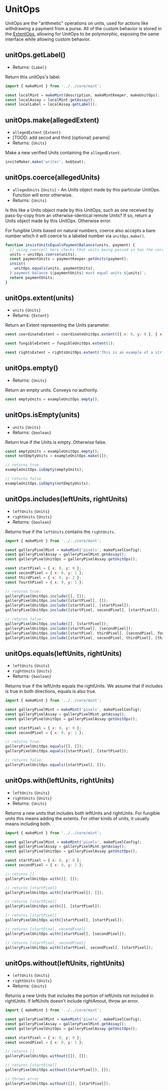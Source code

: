 # UnitOps

UnitOps are the "arithmetic" operations on units, used for actions like
withdrawing a payment from a purse. All of the custom behavior is
stored in the [ExtentOps](./extent-ops), allowing for UnitOps to be polymorphic,
exposing the same interface while allowing custom behavior.

## unitOps.getLabel()

- Returns: `{Label}`

Return this unitOps's label.

```js
import { makeMint } from '../../core/mint';

const localMint = makeMint(description, makeMintKeeper, makeUnitOps);
const localAssay = localMint.getAssay();
const localLabel = localAssay.getLabel();
```

## unitOps.make(allegedExtent)

- `allegedExtent` `{Extent}`
- [TOOD: add secod and third (optional) params]
- Returns: `{Units}`

Make a new verified Units containing the `allegedExtent`.

```js
inviteMaker.make('writer', bobSeat);
```

## unitOps.coerce(allegedUnits)

- `allegedUnits` `{Units}` - An Units object made by this particular UnitOps. Function will error otherwise.
- Returns: `{Units}`

Is this like a Units object made by this UnitOps, such as one received by pass-by-copy from an otherwise-identical remote Units? If so, return a Units object made by this UnitOps. Otherwise error.

For fungible Units based on natural numbers, coerce also accepts a bare number which it will coerce to a labeled number via `unitOps.make()`.

```js
function insistUnitsEqualsPaymentBalance(units, payment) {
  // using coerce() here checks that units being passed in has the correct format
  units = unitOps.coerce(units);
  const paymentUnits = paymentKeeper.getUnits(payment);
  insist(
    unitOps.equals(units, paymentUnits),
  )`payment balance ${paymentUnits} must equal units ${units}`;
  return paymentUnits;
}
```

## unitOps.extent(units)

- `units` `{Units}`
- Returns: `{Extent}`

Return an Extent representing the Units parameter.

```js
const coordinateExtent = coordinateUnitOps.extent([{ x: 0, y: 0 }, { x: 1, y: 0 }]);

const fungibleExtent = fungibleUnitOps.extent(1);

const rightsExtent = rightsUnitOps.extent('This is an example of a string as an extent for rightsUnitOps.');
```

## unitOps.empty()

- Returns: `{Units}`

Return an empty units. Conveys no authority.

```js
const emptyUnits = exampleUnitOps.empty();
```

## unitOps.isEmpty(units)

- `units` `{Units}`
- Returns: `{boolean}`

Return true if the Units is empty. Otherwise false.

```js
const emptyUnits = exampleUnitOps.empty();
const notEmptyUnits = exampleUnitOps.make([]);

// returns true
exampleUnitOps.isEmpty(emptyUnits);

// returns false
exampleUnitOps.isEmpty(notEmptyUnits);
```

## unitOps.includes(leftUnits, rightUnits)

- `leftUnits` `{Units}`
- `rightUnits` `{Units}`
- Returns: `{boolean}`

Returns true if the `leftUnits` contains the `rightUnits`.

```js
import { makeMint } from '../../core/mint';

const galleryPixelMint = makeMint('pixels', makePixelConfig);
const galleryPixelAssay = galleryPixelMint.getAssay();
const galleryPixelUnitOps = galleryPixelAssay.getUnitOps();

const startPixel = { x: 0, y: 0 };
const secondPixel = { x: 0, y: 1 };
const thirdPixel = { x: 0, y: 2 };
const fourthPixel = { x: 9, y: 1 };

// returns true:
galleryPixelUnitOps.include([], []);
galleryPixelUnitOps.include([startPixel], []);
galleryPixelUnitOps.include([startPixel], [startPixel]);
galleryPixelUnitOps.include([startPixel, secondPixel], [startPixel]);

// returns false:
galleryPixelUnitOps.include([], [startPixel]);
galleryPixelUnitOps.include([startPixel], [secondPixel]);
galleryPixelUnitOps.include([startPixel, thirdPixel], [secondPixel, fourthPixel]);
galleryPixelUnitOps.include([startPixel, secondPixel, thirdPixel], [thirdPixel, fourthPixel]);
```

## unitOps.equals(leftUnits, rightUnits)

- `leftUnits` `{Units}`
- `rightUnits` `{Units}`
- Returns: `{boolean}`

Returns true if the leftUnits equals the rightUnits. We assume that if includes is true in both directions, equals is also true.

```js
import { makeMint } from '../../core/mint';

const galleryPixelMint = makeMint('pixels', makePixelConfig);
const galleryPixelAssay = galleryPixelMint.getAssay();
const galleryPixelUnitOps = galleryPixelAssay.getUnitOps();

const startPixel = { x: 0, y: 0 };
const secondPixel = { x: 0, y: 1 };

// returns true:
galleryPixelUnitOps.equals([], []);
galleryPixelUnitOps.equals([startPixel], [startPixel]);

// returns false:
galleryPixelUnitOps.equals([startPixel], []);
```

## unitOps.with(leftUnits, rightUnits)

- `leftUnits` `{Units}`
- `rightUnits` `{Units}`
- Returns: `{Units}`

Returns a new units that includes both leftUnits and rightUnits. For fungible units this means adding the extents. For other kinds of units, it usually means including both.

```js
import { makeMint } from '../../core/mint';

const galleryPixelMint = makeMint('pixels', makePixelConfig);
const galleryPixelAssay = galleryPixelMint.getAssay();
const galleryPixelUnitOps = galleryPixelAssay.getUnitOps();

const startPixel = { x: 0, y: 0 };
const secondPixel = { x: 0, y: 1 };

// returns []
galleryPixelUnitOps.with([], []);

// returns [startPixel]
galleryPixelUnitOps.with([startPixel]), []);

// returns [startPixel]
galleryPixelUnitOps.with([], [startPixel]);

// returns [startPixel]
galleryPixelUnitOps.with([startPixel], [startPixel]);

// returns [startPixel, secondPixel]
galleryPixelUnitOps.with([startPixel], [secondPixel]);

// returns [startPixel, secondPixel]
galleryPixelUnitOps.with([startPixel, secondPixel], [startPixel]);
```

## unitOps.without(leftUnits, rightUnits)

- `leftUnits` `{Units}`
- `rightUnits` `{Units}`
- Returns: `{Units}`

Returns a new Units that includes the portion of leftUnits not included in rightUnits. If leftUnits doesn't include rightAmout, throw an error.

```js
import { makeMint } from '../../core/mint';

const galleryPixelMint = makeMint('pixels', makePixelConfig);
const galleryPixelAssay = galleryPixelMint.getAssay();
const galleryPixelUnitOps = galleryPixelAssay.getUnitOps();

const startPixel = { x: 0, y: 0 };
const secondPixel = { x: 0, y: 1 };

// returns []
galleryPixelUnitOps.without([]), []);

// returns [startPixel]
galleryPixelUnitOps.without([startPixel]), []);

// throws error
galleryPixelUnitOps.without([]), [startPixel]);
```
